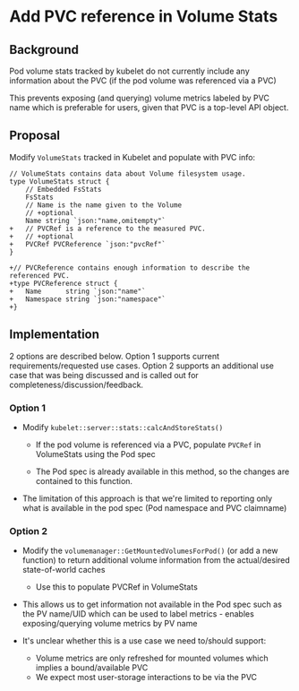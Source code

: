 # Add PVC reference in Volume Stats

## Background
Pod volume stats tracked by kubelet do not currently include any information about the PVC (if the pod volume was referenced via a PVC)

This prevents exposing (and querying) volume metrics labeled by PVC name which is preferable for users, given that PVC is a top-level API object.

## Proposal

Modify ```VolumeStats``` tracked in Kubelet and populate with PVC info:

```
// VolumeStats contains data about Volume filesystem usage.
type VolumeStats struct {
	// Embedded FsStats
	FsStats
	// Name is the name given to the Volume
	// +optional
	Name string `json:"name,omitempty"`
+	// PVCRef is a reference to the measured PVC.
+	// +optional
+	PVCRef PVCReference `json:"pvcRef"`
}

+// PVCReference contains enough information to describe the referenced PVC.
+type PVCReference struct {
+	Name      string `json:"name"`
+	Namespace string `json:"namespace"`
+}
```

## Implementation
2 options are described below. Option 1 supports current requirements/requested use cases. Option 2 supports an additional use case that was being discussed and is called out for completeness/discussion/feedback.

### Option 1
- Modify ```kubelet::server::stats::calcAndStoreStats()```
    - If the pod volume is referenced via a PVC, populate ```PVCRef``` in VolumeStats using the Pod spec

    - The Pod spec is already available in this method, so the changes are contained to this function.

- The limitation of this approach is that we're limited to reporting only what is available in the pod spec (Pod namespace and PVC claimname)

### Option 2
- Modify the ```volumemanager::GetMountedVolumesForPod()``` (or add a new function) to return additional volume information from the actual/desired state-of-world caches
    - Use this to populate PVCRef in VolumeStats

- This allows us to get information not available in the Pod spec such as the PV name/UID which can be used to label metrics - enables exposing/querying volume metrics by PV name
- It's unclear whether this is a use case we need to/should support:
  * Volume metrics are only refreshed for mounted volumes which implies a bound/available PVC
  * We expect most user-storage interactions to be via the PVC




